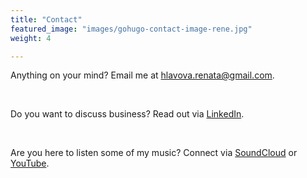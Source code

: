 ```yaml
---
title: "Contact"
featured_image: "images/gohugo-contact-image-rene.jpg"
weight: 4

---
```


Anything on your mind? Email me at [hlavova.renata@gmail.com](mailto:hlavova.renata@gmail.com).

&nbsp;

Do you want to discuss business? Read out via [LinkedIn](https://www.linkedin.com/in/renata-hlavova/).

&nbsp;

Are you here to listen some of my music? Connect via [SoundCloud](https://soundcloud.com/renehlavova) or [YouTube](https://www.youtube.com/channel/UCAx1hJgAGTsfEiK1v818p7A).
